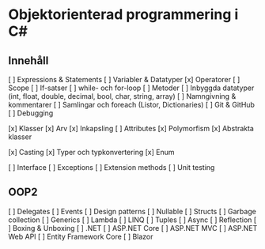 # Objektorienterad programmering i C#

## Innehåll
[ ] Expressions & Statements
[ ] Variabler & Datatyper
[x] Operatorer
[ ] Scope
[ ] If-satser
[ ] while- och for-loop
[ ] Metoder
[ ] Inbyggda datatyper (int, float, double, decimal, bool, char, string, array)
[ ] Namngivning & kommentarer
[ ] Samlingar och foreach (Listor, Dictionaries)
[ ] Git & GitHub
[ ] Debugging

[x] Klasser
[x] Arv
[x] Inkapsling
[ ] Attributes
[x] Polymorfism
[x] Abstrakta klasser

[x] Casting
[x] Typer och typkonvertering
[x] Enum

[ ] Interface
[ ] Exceptions
[ ] Extension methods
[ ] Unit testing

## OOP2

[ ] Delegates
[ ] Events
[ ] Design patterns
[ ] Nullable
[ ] Structs
[ ] Garbage collection
[ ] Generics
[ ] Lambda
[ ] LINQ
[ ] Tuples
[ ] Async
[ ] Reflection
[ ] Boxing & Unboxing
[ ] .NET
[ ] ASP.NET Core
[ ] ASP.NET MVC
[ ] ASP.NET Web API
[ ] Entity Framework Core
[ ] Blazor


